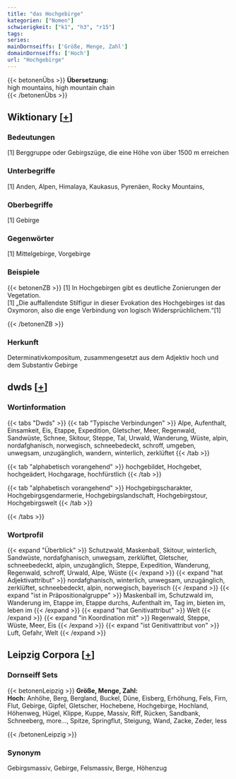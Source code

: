 ```yaml
---
title: "das Hochgebirge"
kategorien: ["Nomen"]
schwierigkeit: ["k1", "h3", "r15"]
tags:
series:
mainDornseiffs: ['Größe, Menge, Zahl']
domainDornseiffs: ['Hoch']
url: "Hochgebirge"
---
```


{{< betonenÜbs >}}
**Übersetzung:**  
high mountains, high  mountain chain  
{{< /betonenÜbs >}}

## Wiktionary [[+](https://de.wiktionary.org/wiki/Hochgebirge)]

### Bedeutungen
[1] Berggruppe oder Gebirgszüge, die eine Höhe von über 1500 m erreichen  

### Unterbegriffe
[1] Anden, Alpen, Himalaya, Kaukasus, Pyrenäen, Rocky Mountains,  

### Oberbegriffe
[1] Gebirge  

### Gegenwörter
[1] Mittelgebirge, Vorgebirge  

### Beispiele
{{< betonenZB >}}
[1] In Hochgebirgen gibt es deutliche Zonierungen der Vegetation.  
[1] „Die auffallendste Stilfigur in dieser Evokation des Hochgebirges ist das Oxymoron, also die enge Verbindung von logisch Widersprüchlichem.“[1]  

{{< /betonenZB >}}
### Herkunft
Determinativkompositum, zusammengesetzt aus dem Adjektiv hoch und dem Substantiv Gebirge  



## dwds [[+](https://www.dwds.de/wb/Hochgebirge)]

### Wortinformation
{{< tabs "Dwds" >}}
{{< tab "Typische Verbindungen" >}}
Alpe, Aufenthalt, Einsamkeit, Eis, Etappe, Expedition, Gletscher, Meer, Regenwald, Sandwüste, Schnee, Skitour, Steppe, Tal, Urwald, Wanderung, Wüste, alpin, nordafghanisch, norwegisch, schneebedeckt, schroff, umgeben, unwegsam, unzugänglich, wandern, winterlich, zerklüftet
{{< /tab >}}

{{< tab "alphabetisch vorangehend" >}}
hochgebildet, Hochgebet, hochgeädert, Hochgarage, hochfürstlich
{{< /tab >}}

{{< tab "alphabetisch vorangehend" >}}
Hochgebirgscharakter, Hochgebirgsgendarmerie, Hochgebirgslandschaft, Hochgebirgstour, Hochgebirgswelt
{{< /tab >}}

{{< /tabs >}}

### Wortprofil
{{< expand "Überblick" >}} Schutzwald, Maskenball, Skitour, winterlich, Sandwüste, nordafghanisch, unwegsam, zerklüftet, Gletscher, schneebedeckt, alpin, unzugänglich, Steppe, Expedition, Wanderung, Regenwald, schroff, Urwald, Alpe, Wüste {{< /expand >}}
{{< expand "hat Adjektivattribut" >}} nordafghanisch, winterlich, unwegsam, unzugänglich, zerklüftet, schneebedeckt, alpin, norwegisch, bayerisch {{< /expand >}}
{{< expand "ist in Präpositionalgruppe" >}} Maskenball im, Schutzwald im, Wanderung im, Etappe im, Etappe durchs, Aufenthalt im, Tag im, bieten im, leben im {{< /expand >}}
{{< expand "hat Genitivattribut" >}} Welt {{< /expand >}}
{{< expand "in Koordination mit" >}} Regenwald, Steppe, Wüste, Meer, Eis {{< /expand >}}
{{< expand "ist Genitivattribut von" >}} Luft, Gefahr, Welt {{< /expand >}}

## Leipzig Corpora [[+](https://corpora.uni-leipzig.de/en/res?word=Hochgebirge&corpusId=deu_newscrawl-public_2018)]

### Dornseiff Sets
{{< betonenLeipzig >}}
**Größe, Menge, Zahl:**  
**Hoch:** Anhöhe, Berg, Bergland, Buckel, Düne, Eisberg, Erhöhung, Fels, Firn, Flut, Gebirge, Gipfel, Gletscher, Hochebene, Hochgebirge, Hochland, Höhenweg, Hügel, Klippe, Kuppe, Massiv, Riff, Rücken, Sandbank, Schneeberg, more..., Spitze, Springflut, Steigung, Wand, Zacke, Zeder, less  

{{< /betonenLeipzig >}}

### Synonym
Gebirgsmassiv, Gebirge, Felsmassiv, Berge, Höhenzug

